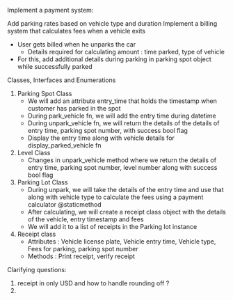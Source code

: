 Implement a payment system:

Add parking rates based on vehicle type and duration
Implement a billing system that calculates fees when a vehicle exits


- User gets billed when he unparks the car
    - Details required for calculating amount : time parked, type of vehicle 
- For this, add additional details during parking in parking spot object while successfully parked 


Classes, Interfaces and Enumerations

1. Parking Spot Class 
    - We will add an attribute entry_time that holds the timestamp when customer has parked in the spot 
    - During park_vehicle fn, we will add the entry time during datetime 
    - During unpark_vehicle fn, we will return the details of the details of entry time, parking spot number, with success bool flag
    - Display the entry time along with vehicle details for display_parked_vehicle fn
2. Level Class
    - Changes in unpark_vehicle method where we return the details of entry time, parking spot number, level number along with success bool flag 
3. Parking Lot Class 
    - During unpark, we will take the details of the entry time and use that along with vehicle type to calculate the fees using a payment calculator @staticmethod 
    - After calculating, we will create a receipt class object with the details of the vehicle, entry timestamp and fees 
    - We will add it to a list of receipts in the Parking lot instance 
4. Receipt class 
    - Attributes : Vehicle license plate, Vehicle entry time, Vehicle type, Fees for parking, parking spot number
    - Methods : Print receipt, verify receipt 


Clarifying questions:
1) receipt in only USD and how to handle rounding off ? 
2) 